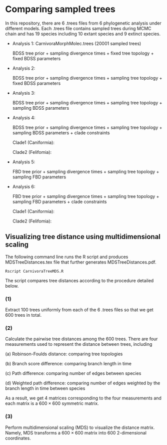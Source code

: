 
# Comparing sampled trees

In this repository, there are 6 .trees files from 6 phylogenetic analysis under different models. Each .trees file contains sampled trees during MCMC chain and has 19 species including 10 extant species and 9 extinct species.

* Analysis 1: CarnivoraMorphMolec.trees (20001 sampled trees)

  BDSS tree prior + sampling divergence times + fixed tree topology + fixed BDSS parameters
  
* Analysis 2: 

  BDSS tree prior + sampling divergence times + sampling tree topology + fixed BDSS parameters 

* Analysis 3:   
  
  BDSS tree prior + sampling divergence times + sampling tree topology + sampling BDSS parameters

* Analysis 4:  

  BDSS tree prior + sampling divergence times + sampling tree topology + sampling BDSS parameters + clade constraints
  
  Clade1 (Caniformia):
  
  Clade2 (Felifomia):

* Analysis 5:

  FBD tree prior + sampling divergence times + sampling tree topology + sampling FBD parameters

* Analysis 6:
 
  FBD tree prior + sampling divergence times + sampling tree topology + sampling FBD parameters + clade constraints

  Clade1 (Caniformia):
  
  Clade2 (Felifomia):
  
## Visualizing tree distance using multidimensional scaling 

The following command line runs the R script and produces MDSTreeDistances.tex file that further generates MDSTreeDistances.pdf.
```
Rscript CarnivoraTreeMDS.R
```

The script compares tree distances according to the procedure detailed below.

### (1)
Extract 100 trees uniformly from each of the 6 .trees files so that we get 600 trees in total.

### (2)
Calculate the pairwise tree distances among the 600 trees. There are four measurements used to represent the distance between trees, including 

(a) Robinson-Foulds distance: comparing tree topologies

(b) Branch score difference: comparing branch length in time

(c) Path difference: comparing number of edges between species

(d) Weighted path difference: comparing number of edges weighted by the branch length in time between species

As a result, we get 4 matrices corresponding to the four measurements and each matrix is a $600 \times 600$ symmetric matrix.

### (3)
Perform multidimensional scaling (MDS) to visualize the distance matrix. Namely, MDS transforms a $600 \times 600$ matrix into 600 2-dimensional coordinates.





